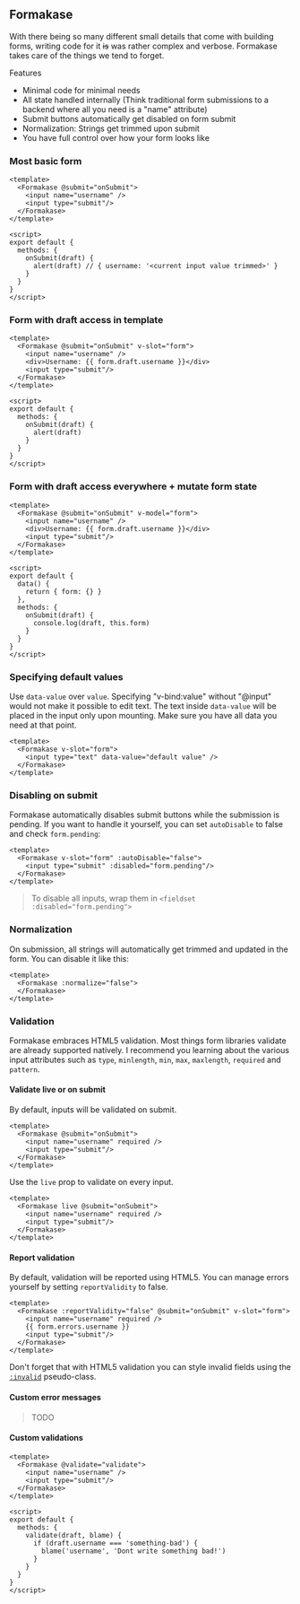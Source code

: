 ## Formakase

With there being so many different small details that come with building forms, writing code for it <strike>is</strike> was rather complex and verbose. Formakase takes care of the things we tend to forget.

Features
- Minimal code for minimal needs
- All state handled internally (Think traditional form submissions to a backend where all you need is a "name" attribute)
- Submit buttons automatically get disabled on form submit
- Normalization: Strings get trimmed upon submit
- You have full control over how your form looks like

### Most basic form

```vue
<template>
  <Formakase @submit="onSubmit">
    <input name="username" />
    <input type="submit"/>
  </Formakase>
</template>

<script>
export default {
  methods: {
    onSubmit(draft) {
      alert(draft) // { username: '<current input value trimmed>' }
    }
  }
}
</script>
```

### Form with draft access in template

```vue
<template>
  <Formakase @submit="onSubmit" v-slot="form">
    <input name="username" />
    <div>Username: {{ form.draft.username }}</div>
    <input type="submit"/>
  </Formakase>
</template>

<script>
export default {
  methods: {
    onSubmit(draft) {
      alert(draft)
    }
  }
}
</script>
```

### Form with draft access everywhere + mutate form state

```vue
<template>
  <Formakase @submit="onSubmit" v-model="form">
    <input name="username" />
    <div>Username: {{ form.draft.username }}</div>
    <input type="submit"/>
  </Formakase>
</template>

<script>
export default {
  data() {
    return { form: {} }
  },
  methods: {
    onSubmit(draft) {
      console.log(draft, this.form)
    }
  }
}
</script>
```

### Specifying default values

Use `data-value` over `value`. Specifying "v-bind:value" without "@input" would not make it possible to edit text.
The text inside `data-value` will be placed in the input only upon mounting. Make sure you have all data you need at that point.

```vue
<template>
  <Formakase v-slot="form">
    <input type="text" data-value="default value" />
  </Formakase>
</template>
```

### Disabling on submit

Formakase automatically disables submit buttons while the submission is pending.
If you want to handle it yourself, you can set `autoDisable` to false and check `form.pending`:

```vue
<template>
  <Formakase v-slot="form" :autoDisable="false">
    <input type="submit" :disabled="form.pending"/>
  </Formakase>
</template>
```

> To disable all inputs, wrap them in `<fieldset :disabled="form.pending">`

### Normalization

On submission, all strings will automatically get trimmed and updated in the form. You can disable it like this:

```vue
<template>
  <Formakase :normalize="false">
  </Formakase>
</template>
```

### Validation

Formakase embraces HTML5 validation. Most things form libraries validate are already supported natively. I recommend you learning about the various input attributes such as `type`, `minlength`, `min`, `max`, `maxlength`, `required` and `pattern`.

#### Validate live or on submit

By default, inputs will be validated on submit.

```vue
<template>
  <Formakase @submit="onSubmit">
    <input name="username" required />
    <input type="submit"/>
  </Formakase>
</template>
```

Use the `live` prop to validate on every input.

```vue
<template>
  <Formakase live @submit="onSubmit">
    <input name="username" required />
    <input type="submit"/>
  </Formakase>
</template>
```

#### Report validation

By default, validation will be reported using HTML5. You can manage errors yourself by setting `reportValidity` to false.

```vue
<template>
  <Formakase :reportValidity="false" @submit="onSubmit" v-slot="form">
    <input name="username" required />
    {{ form.errors.username }}
    <input type="submit"/>
  </Formakase>
</template>
```

Don't forget that with HTML5 validation you can style invalid fields using the [`:invalid`](https://developer.mozilla.org/en-US/docs/Web/CSS/:invalid) pseudo-class.

#### Custom error messages

> TODO

#### Custom validations

```vue
<template>
  <Formakase @validate="validate">
    <input name="username" />
    <input type="submit"/>
  </Formakase>
</template>

<script>
export default {
  methods: {
    validate(draft, blame) {
      if (draft.username === 'something-bad') {
        blame('username', 'Dont write something bad!')
      }
    }
  }
}
</script>
```